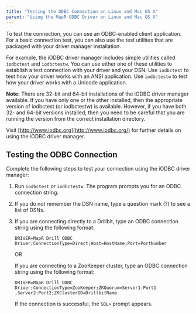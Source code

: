 ```yaml
---
title: "Testing the ODBC Connection on Linux and Mac OS X"
parent: "Using the MapR ODBC Driver on Linux and Mac OS X"
---
```

To test the connection, you can use an ODBC-enabled client application. For a
basic connection test, you can also use the test utilities that are packaged
with your driver manager installation.

For example, the iODBC driver manager includes simple utilities called
`iodbctest` and `iodbctestw`. You can use either one of these utilities to
establish a test connection with your driver and your DSN. Use `iodbctest` to
test how your driver works with an ANSI application. Use `iodbctestw` to test
how your driver works with a Unicode application.

**Note:** There are 32-bit and 64-bit installations of the iODBC driver manager available. If you have only one or the other installed, then the appropriate version of iodbctest (or iodbctestw) is available. However, if you have both 32- and 64-bit versions installed, then you need to be careful that you are running the version from the correct installation directory.

Visit [http://www.iodbc.org](http://www.iodbc.org/) for further details on
using the iODBC driver manager.

## Testing the ODBC Connection

Complete the following steps to test your connection using the iODBC driver
manager:

  1. Run `iodbctest` or `iodbctestw`. The program prompts you for an ODBC connection string.
  2. If you do not remember the DSN name, type a question mark (?) to see a list of DSNs.
  3. If you are connecting directly to a Drillbit, type an ODBC connection string using the following format:

     `DRIVER=MapR Drill ODBC Driver;ConnectionType=Direct;Host=HostName;Port=PortNumber`
     
     OR
     
     If you are connecting to a ZooKeeper cluster, type an ODBC connection string
using the following format:

     `DRIVER=MapR Drill ODBC Driver;ConnectionType=ZooKeeper;ZKQuorum=Server1:Port1
,Server2:Port2;ZKClusterID=DrillbitName`

     If the connection is successful, the `SQL>` prompt appears.

